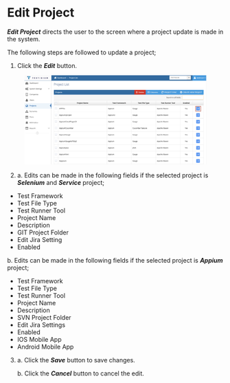# Edit Project

_**Edit Project**_ directs the user to the screen where a project update is made in the system.

The following steps are followed to update a project;

1. Click the _**Edit**_ button.

<figure><img src="../../.gitbook/assets/Edit Project.png" alt=""><figcaption></figcaption></figure>



2. a. Edits can be made in the following fields if the selected project is _**Selenium**_ and _**Service**_ project;

* Test Framework
* Test File Type
* Test Runner Tool
* Project Name
* Description
* GIT Project Folder
* Edit Jira Setting
* Enabled

b. Edits can be made in the following fields if the selected project is _**Appium**_ project;

* Test Framework
* Test File Type
* Test Runner Tool
* Project Name
* Description
* SVN Project Folder
* Edit Jira Settings
* Enabled
* IOS Mobile App
* Android Mobile App

3.  a. Click the _**Save**_ button to save changes.

    b. Click the _**Cancel**_ button to cancel the edit.
